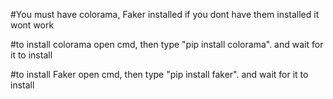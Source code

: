 #You must have colorama, Faker installed if you dont have them installed it wont work

#to install colorama open cmd, then type "pip install colorama". and wait for it to install

#to install Faker open cmd, then type "pip install faker". and wait for it to install
